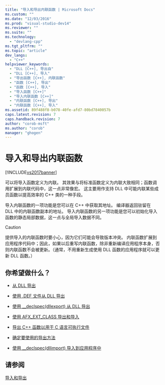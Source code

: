 ```yaml
---
title: "导入和导出内联函数 | Microsoft Docs"
ms.custom: ""
ms.date: "12/03/2016"
ms.prod: "visual-studio-dev14"
ms.reviewer: ""
ms.suite: ""
ms.technology: 
  - "devlang-cpp"
ms.tgt_pltfrm: ""
ms.topic: "article"
dev_langs: 
  - "C++"
helpviewer_keywords: 
  - "DLL [C++], 导出自"
  - "DLL [C++], 导入"
  - "导出函数 [C++], 内联函数"
  - "函数 [C++], 导出"
  - "函数 [C++], 导入"
  - "导入函数 [C++]"
  - "导入内联函数 [C++]"
  - "内联函数 [C++], 导出"
  - "内联函数 [C++], 导入"
ms.assetid: 89f488f8-b078-40fe-afd7-80bd7840057b
caps.latest.revision: 7
caps.handback.revision: 7
author: "corob-msft"
ms.author: "corob"
manager: "ghogen"
---
```

# 导入和导出内联函数
[!INCLUDE[vs2017banner](../assembler/inline/includes/vs2017banner.md)]

可以将导入函数定义为内联。  其效果与将标准函数定义为内联大致相同；函数调用扩展到内联代码中，这一点非常像宏。  这主要用作支持 DLL 中可能内联某些成员函数以提高效率的 C\+\+ 类的一种手段。  
  
 导入内联函数的一项功能是您可以在 C\+\+ 中获取其地址。  编译器返回驻留在 DLL 中的内联函数副本的地址。  导入内联函数的另一项功能是您可以初始化导入函数的静态局部数据，这一点与全局导入数据不同。  
  
> [!CAUTION]
>  提供导入的内联函数时要小心，因为它们可能会导致版本冲突。  内联函数扩展到应用程序代码中；因此，如果以后重写内联函数，除非重新编译应用程序本身，否则内联函数不会被更新。（通常，不用重新生成使用 DLL 函数的应用程序就可以更新 DLL 函数。）  
  
## 你希望做什么？  
  
-   [从 DLL 导出](../build/exporting-from-a-dll.md)  
  
-   [使用 .DEF 文件从 DLL 导出](../build/exporting-from-a-dll-using-def-files.md)  
  
-   [使用 \_\_declspec\(dllexport\) 从 DLL 导出](../build/exporting-from-a-dll-using-declspec-dllexport.md)  
  
-   [使用 AFX\_EXT\_CLASS 导出和导入](../build/exporting-and-importing-using-afx-ext-class.md)  
  
-   [导出 C\+\+ 函数以用于 C 语言可执行文件](../build/exporting-cpp-functions-for-use-in-c-language-executables.md)  
  
-   [确定要使用的导出方法](../build/determining-which-exporting-method-to-use.md)  
  
-   [使用 \_\_declspec\(dllimport\) 导入到应用程序中](../build/importing-into-an-application-using-declspec-dllimport.md)  
  
## 请参阅  
 [导入和导出](../build/importing-and-exporting.md)